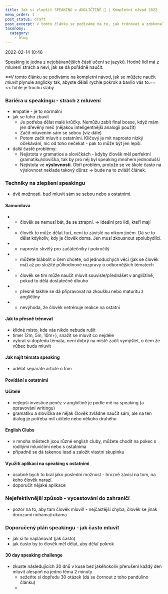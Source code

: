 ```yaml
---
title: Jak si zlepšit SPEAKING v ANGLIČTINĚ 📣 | Kompletní návod 2022
menu_order: 1
post_status: draft
post_excerpt: V tomto článku se podíváme na to, jak trénovat a zdokonalit speaking v angličtině.
taxonomy:
  category:
    - blog
---
```

2022-02-14 10:46

Speaking je jedna z nejobávanějších částí učení se jazyků. Hodně lidí má z mluvení strach a neví, jak se dá pořádně naučit. 

==V tomto článku se podíváme na kompletní návod, jak se můžete naučit *mluvit* plynule anglicky tak, abyste dělali rychle pokrok a bavilo vás to.== << tohle je trochu slabý

### Bariéra u speakingu - strach z mluvení
- empatie - je to normální
- jak se toho zbavit
	- Je potřeba dělat malé krůčky. Nemůžu zabít final bosse, když mám jen dřevěný meč (nějakou inteligentnější analogii použít)
	- Začít mluvením sám se sebou (viz dále)
	- Potom začít mluvit s ostatními. Klíčový je mít naprosto nízký očekávání, nic od toho nečekat - pak to může být jen lepší.
- další časté problémy:
	- Nejistota v gramatice a slovíčkách - kdyby člověk měl perfektní gramatiku/slovíčka, tak by pro něj byl speaking mnohem jednodušší
	- Nejistota ve **výslovnosti**. Obří problém, protože se ve škole často na výslovnost neklade takový důraz -> bude na to zvlášť článek.

### Techniky na zlepšení speakingu
- dvě možnosti. buď mluvit sám se sebou nebo s ostatními.

#### Samomluva
- + člověk se nemusí bát, že se ztrapní. -> ideální pro lidi, kteří mají
- + člověk to může dělat furt, není to závislé na nikom jiném. Dá se to dělat kdykoliv, kdy je člověk doma. Jen musí zkousnout spolubydlící.
- + naprosto skvělý pro začátečníky i pokročilý
- + můžete blábolit o čem chcete, od jednoduchých věcí (jak se člověk má) až po složité půlhodinové rozpravy o odbornějších tématech
- + člověk se tím může naučit mluvit souvisle/přednášet v angličtině, pokud to dělá dostatečně dlouho
- + přesně takhle se dá připravovat na zkoušku nebo maturitu z angličtiny
- - nevýhoda, že člověk netrénuje reakce na ostatní

#### Jak to přesně trénovat
- klidné místo, kde vás nikdo nebude rušit
- timer (2m, 5m, 10m+), snažit se mluvit co nejdéle
- vybrat si dopředu témata, není dobrý na místě začít vymýšlet, o čem že vůbec budu mluvit

#### Jak najít témata speaking
- udělat separate article o tom

#### Povídání s ostatními
#### Učitelé
- nejlepší investice peněz v angličtině je podle mě na speaking (a opravování writingu)
- gramatiku a slovíčka se nějak člověk zvládne naučit sám, ale na ten dialog je potřeba mít učitele nebo někoho druhého

#### English Clubs
- v mnoha městech jsou různé english cluby, můžete chodit na pokec s rodilými mluvičími nebo s ostatníma
- případně se dá takenou lead a založit vlastní skupinku

#### Využití aplikací na speaking s ostatními
- osobně bych to bral jako poslední možnost - hrozně závisí na tom, na koho člověk narazí.
- doporučit nějaké aplikace

### Nejefektivnější způsob - vycestování do zahraničí
- pozor na to, aby tam člověk mluvil! - nejčastější chyba, člověk se jinak dorozumí nohama/rukama

### Doporučený plán speakingu - jak často mluvit
- jak si to naplánovat (jak často)
- jak často by to člověk měl dělat, aby dělal pokrok

#### 30 day speaking challenge
- zkuste následujících 30 dnů v kuse bez jakéhokoliv přerušení každý den mluvit alespoň na jedno téma 2 minuty
	- sežeňte si dopředu 30 otázek (dá se čornout z toho pandulino článku)
	- 
